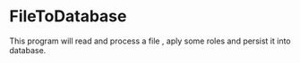 # FileToDatabase
This program will read and process a file , aply some roles and persist it into database.
